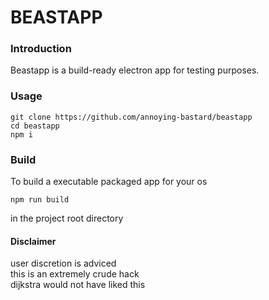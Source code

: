 # BEASTAPP

### Introduction

Beastapp is a build-ready electron app for testing purposes.

### Usage

```
git clone https://github.com/annoying-bastard/beastapp
cd beastapp
npm i
```

### Build

To build a executable packaged app for your os

`npm run build`

in the project root directory

####  Disclaimer

user discretion is adviced  
this is an extremely crude hack  
dijkstra would not have liked this  
